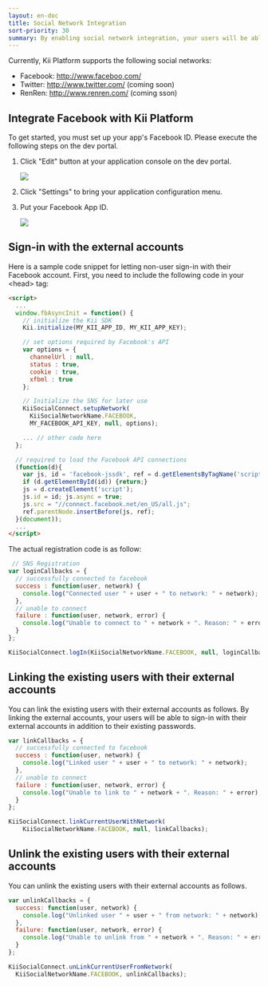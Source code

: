 ```yaml
---
layout: en-doc
title: Social Network Integration
sort-priority: 30
summary: By enabling social network integration, your users will be able to register using a social network - or link their existing application account to the network.
---
```

Currently, Kii Platform supports the following social networks:

 * Facebook:  http://www.faceboo,com/
 * Twitter: http://www.twitter.com/ (coming soon)
 * RenRen: http://www.renren.com/ (coming sson)

## Integrate Facebook with Kii Platform

To get started, you must set up your app's Facebook ID.  Please execute the following steps on the dev portal.

1. Click "Edit" button at your application console on the dev portal.

    ![](01.png)

2. Click "Settings" to bring your application configuration menu.

3. Put your Facebook App ID.

    ![](02.png)


## Sign-in with the external accounts

Here is a sample code snippet for letting non-user sign-in with their Facebook account.  First, you need to include the following code in your \<head\> tag:

```html
<script>
  ...
  window.fbAsyncInit = function() {
    // initialize the Kii SDK
    Kii.initialize(MY_KII_APP_ID, MY_KII_APP_KEY);

    // set options required by Facebook's API
    var options = {
      channelUrl : null,
      status : true,
      cookie : true,
      xfbml : true
    };

    // Initialize the SNS for later use
    KiiSocialConnect.setupNetwork(
      KiiSocialNetworkName.FACEBOOK,
      MY_FACEBOOK_API_KEY, null, options);

    ... // other code here
  };

  // required to load the Facebook API connections
  (function(d){
    var js, id = 'facebook-jssdk', ref = d.getElementsByTagName('script')[0];
    if (d.getElementById(id)) {return;}
    js = d.createElement('script');
    js.id = id; js.async = true;
    js.src = "//connect.facebook.net/en_US/all.js";
    ref.parentNode.insertBefore(js, ref);
  }(document));
  ...
</script>
```

The actual registration code is as follow:

```javascript
 // SNS Registration
var loginCallbacks = {
  // successfully connected to facebook
  success : function(user, network) {
    console.log("Connected user " + user + " to network: " + network);
  },
  // unable to connect
  failure : function(user, network, error) {
    console.log("Unable to connect to " + network + ". Reason: " + error);
  }
};

KiiSocialConnect.logIn(KiiSocialNetworkName.FACEBOOK, null, loginCallbacks);
```

## Linking the existing users with their external accounts

You can link the existing users with their external accounts as follows.  By linking the external accounts, your users will be able to sign-in with their external accounts in addition to their existing passwords.

```javascript
var linkCallbacks = {
  // successfully connected to facebook
  success : function(user, network) {
    console.log("Linked user " + user + " to network: " + network);
  },
  // unable to connect
  failure : function(user, network, error) {
    console.log("Unable to link to " + network + ". Reason: " + error);
  }
};

KiiSocialConnect.linkCurrentUserWithNetwork(
    KiiSocialNetworkName.FACEBOOK, null, linkCallbacks);
```

## Unlink the existing users with their external accounts

You can unlink the existing users with their external accounts as follows.

```javascript
var unlinkCallbacks = {
  success: function(user, network) {
    console.log("Unlinked user " + user + " from network: " + network);
  },
  failure: function(user, network, error) {
    console.log("Unable to unlink from " + network + ". Reason: " + error);
  }
};

KiiSocialConnect.unLinkCurrentUserFromNetwork(
  KiiSocialNetworkName.FACEBOOK, unlinkCallbacks);
```
